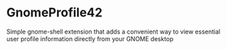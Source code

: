 # GnomeProfile42
Simple gnome-shell extension that adds a convenient way to view essential user profile information directly from your GNOME desktop
